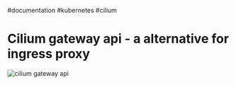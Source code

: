 #documentation #kubernetes #cilium
# Cilium gateway api - a alternative for ingress proxy

![cilium gateway api](https://cilium.io/static/gateway-2-88060bf2ac815d0808c7680e81482206.png)
